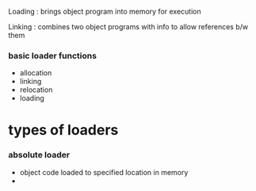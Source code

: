 Loading : brings object program into memory for execution

Linking : combines two object programs with info to allow references b/w them

### basic loader functions
- allocation
- linking
- relocation
- loading

# types of loaders
### absolute loader
- object code loaded to specified location in memory
- 